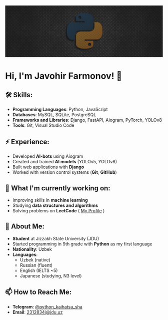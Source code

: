 ![Design and Development](https://github.com/JavaDeveloper007/javadevoloper/blob/main/pydonts-thumbnail.png)
# Hi, I'm Javohir Farmonov! 👋

## 🛠️ Skills:
- **Programming Languages**: Python, JavaScript  
- **Databases**: MySQL, SQLite, PostgreSQL  
- **Frameworks and Libraries**: Django, FastAPI, Aiogram, PyTorch, YOLOv8  
- **Tools**: Git, Visual Studio Code  

## ⚡ Experience:
- Developed **AI-bots** using Aiogram  
- Created and trained **AI models** (YOLOv5, YOLOv8)  
- Built web applications with **Django**  
- Worked with version control systems (**Git**, **GitHub**)  

## 🌱 What I'm currently working on:
- Improving skills in **machine learning**  
- Studying **data structures and algorithms**  
- Solving problems on **LeetCode**  ( [My Profile](https://leetcode.com/u/javohir07/) )  

## 📝 About Me:
- **Student** at Jizzakh State University (JDU)  
- Started programming in 9th grade with **Python** as my first language  
- **Nationality**: Uzbek  
- **Languages**:  
  - Uzbek (native)  
  - Russian (fluent)  
  - English (IELTS ~5)  
  - Japanese (studying, N3 level)  

## 📫 How to Reach Me:
- **Telegram**: [@python_kaihatsu_sha](https://t.me/python_kaihatsu_sha)  
- **Email**: [2312834j@jdu.uz](mailto:2312834j@jdu.uz)  
